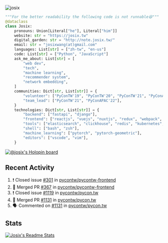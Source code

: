 ![josix](https://komarev.com/ghpvc/?username=josix)
```python
"""For the better readability the following code is not runnable😆"""
@dataclass
class Josix:
    pronouns: Union[Literal["he"], Literal["him"]]
    website: str = "https://josix.tw"
    digital_garden: str = "http://note.josix.tw/"
    email: str = "josixwang(at)gmail.com"
    languages: List[str] = ["zh-tw", "en-us"]
    code: List[str] = ["Python", "JavaScript"]
    ask_me_about: List[str] = [
        "web dev",
        "tech",
        "machine learning",
        "recommender system",
        "network embedding",
    ]
    communities: Dict[str, List[str]] = {
        "volunteer": ["PyConTW'19", "PyConTW'20", "PyConTW'21", "PyConAPAC'22"],
        "team_lead": ["PyConTW'21", "PyConAPAC'22"],
    }
    technologies: Dict[str, List[str]] = {
        "backend": ["fastapi", "django"],
        "frontend": ["reactjs", "vuejs", "nuxtjs", "redux", "webpack", "tailwindcss"],
        "tools": ["elasticsearch", "clickhouse", "redis", "kubernetes", "docker"],
        "shell": ["bash", "zsh"],
        "machine_learning": ["pytorch", "pytorch-geometric"],
        "editors": ["vscode", "vim"],
    }
```
[![@josix's Holopin board](https://holopin.io/api/user/board?user=josix)](https://holopin.io/@josix)

## Recent Activity
<!--START_SECTION:activity-->
1. ❗️ Closed issue [#301](https://github.com/pycontw/pycontw-frontend/issues/301) in [pycontw/pycontw-frontend](https://github.com/pycontw/pycontw-frontend)
2. 🎉 Merged PR [#367](https://github.com/pycontw/pycontw-frontend/pull/367) in [pycontw/pycontw-frontend](https://github.com/pycontw/pycontw-frontend)
3. ❗️ Closed issue [#1119](https://github.com/pycontw/pycon.tw/issues/1119) in [pycontw/pycon.tw](https://github.com/pycontw/pycon.tw)
4. 🎉 Merged PR [#1131](https://github.com/pycontw/pycon.tw/pull/1131) in [pycontw/pycon.tw](https://github.com/pycontw/pycon.tw)
5. 🗣 Commented on [#1131](https://github.com/pycontw/pycon.tw/issues/1131) in [pycontw/pycon.tw](https://github.com/pycontw/pycon.tw)
<!--END_SECTION:activity-->



## Stats
[![Josix's Readme Stats](https://github-readme-stats.vercel.app/api?username=josix&show_icons=true&theme=default&count_private=true&card_width=400)](https://github.com/anuraghazra/github-readme-stats)
